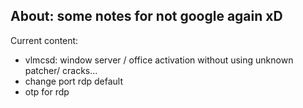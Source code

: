 ## About: some notes for not google again xD

Current content:
- vlmcsd: window server / office activation without using unknown patcher/ cracks...
- change port rdp default
- otp for rdp 
